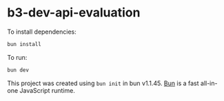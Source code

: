 # b3-dev-api-evaluation

To install dependencies:

```bash
bun install
```

To run:

```bash
bun dev
```

This project was created using `bun init` in bun v1.1.45. [Bun](https://bun.sh) is a fast all-in-one JavaScript runtime.
